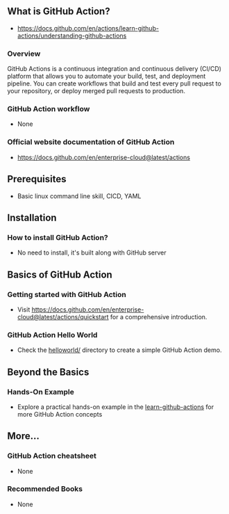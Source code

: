 ## What is GitHub Action?

- https://docs.github.com/en/actions/learn-github-actions/understanding-github-actions

### Overview

GitHub Actions is a continuous integration and continuous delivery (CI/CD) platform that allows you to automate your build, test, and deployment pipeline. You can create workflows that build and test every pull request to your repository, or deploy merged pull requests to production.

### GitHub Action workflow

- None

### Official website documentation of GitHub Action

- https://docs.github.com/en/enterprise-cloud@latest/actions

## Prerequisites

- Basic linux command line skill, CICD, YAML

## Installation

### How to install GitHub Action?

- No need to install, it's built along with GitHub server

## Basics of GitHub Action

### Getting started with GitHub Action

- Visit https://docs.github.com/en/enterprise-cloud@latest/actions/quickstart for a comprehensive introduction.

### GitHub Action Hello World

- Check the [helloworld/](./basic/helloworld/) directory to create a simple GitHub Action demo.

## Beyond the Basics

### Hands-On Example

- Explore a practical hands-on example in the [learn-github-actions](https://docs.github.com/en/enterprise-cloud@latest/actions/learn-github-actions) for more GitHub Action concepts

## More...

### GitHub Action cheatsheet

- None

### Recommended Books

- None
